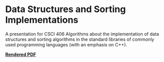 # Data Structures and Sorting Implementations

A presentation for CSCI 406 Algorithms about the implementation of data
structures and sorting algorithms in the standard libraries of commonly used
programming languages (with an emphasis on C++).

[**Rendered PDF**](./data-structures-implementations.pdf)
